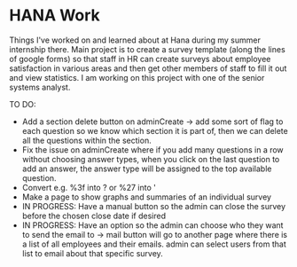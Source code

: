 # HANA Work
Things I've worked on and learned about at Hana during my summer internship there.
Main project is to create a survey template (along the lines of google forms) so that staff in HR can create surveys about employee satisfaction in various areas and then get other members of staff to fill it out and view statistics. I am working on this project with one of the senior systems analyst.

TO DO:
- Add a section delete button on adminCreate -> add some sort of flag to each question so we know which section it is part of, then we can delete all the questions within the section.
- Fix the issue on adminCreate where if you add many questions in a row without choosing answer types, when you click on the last question to add an answer, the answer type will be assigned to the top available question.
- Convert e.g. %3f into ? or %27 into '
- Make a page to show graphs and summaries of an individual survey
- IN PROGRESS: Have a manual button so the admin can close the survey before the chosen close date if desired
- IN PROGRESS: Have an option so the admin can choose who they want to send the email to -> mail button will go to another page where there is a list of all employees and their emails. admin can select users from that list to email about that specific survey.